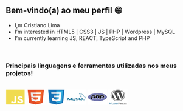 
## Bem-vindo(a) ao meu perfil 😁
 <div>
   <a href="https://github.com/cr1p3l1"></a>
  <ul>
      <li>I,m Cristiano Lima</li>
      <li>I’m interested in HTML5 | CSS3 | JS | PHP | Wordpress | MySQL</li>
      <li>I’m currently learning JS, REACT, TypeScript and PHP</li>
   </ul>
      
</div>
<div style="display: inline_block"><br>
<h3> Principais linguagens e ferramentas utilizadas nos meus projetos!</h3>
<br>
  <img align="center" alt="Js" height="40" width="50" src="https://raw.githubusercontent.com/devicons/devicon/master/icons/javascript/javascript-plain.svg">
  <img align="center" alt="HTML" height="40" width="50" src="https://raw.githubusercontent.com/devicons/devicon/master/icons/html5/html5-original.svg">
  <img align="center" alt="CSS" height="40" width="50" src="https://raw.githubusercontent.com/devicons/devicon/master/icons/css3/css3-original.svg">
  <img align="center" alt="MySQL" height="40" width="50" src="https://github.com/devicons/devicon/blob/master/icons/mysql/mysql-plain-wordmark.svg">
  <img align="center" alt="PHP" height="40" width="50" src="https://github.com/devicons/devicon/blob/master/icons/php/php-original.svg">
  <img align="center" alt="WordPress" height="40" width="50" src="https://github.com/devicons/devicon/blob/master/icons/wordpress/wordpress-original.svg">
 
  
</div>
 
 <br>

</div>
